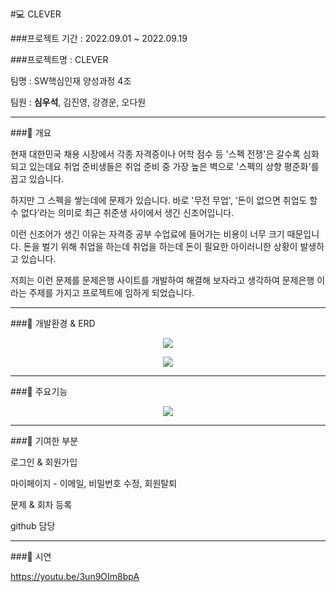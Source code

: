 #💻 CLEVER

###프로젝트 기간 : 2022.09.01 ~ 2022.09.19

###프로젝트명 : CLEVER

팀명 : SW핵심인재 양성과정 4조

팀원 : **심우석**, 김진영, 강경운, 오다원

---------------------------------------

###📌 개요

현재 대한민국 채용 시장에서 각종 자격증이나 어학 점수 등 '스펙 전쟁'은 갈수록 심화되고 있는데요 취업 준비생들은 취업 준비 중 가장 높은 벽으로 '스펙의 상향 평준화'를 꼽고 있습니다.

하지만 그 스펙을 쌓는데에 문제가 있습니다. 바로 '무전 무업', ‘돈이 없으면 취업도 할 수 없다’라는 의미로 최근 취준생 사이에서 생긴 신조어입니다.

이런 신조어가 생긴 이유는 자격증 공부 수업료에 들어가는 비용이 너무 크기 때문입니다. 돈을 벌기 위해 취업을 하는데 취업을 하는데 돈이 필요한 아이러니한 상황이 발생하고 있습니다.

저희는 이런 문제를 문제은행 사이트를 개발하여 해결해 보자라고 생각하여 문제은행 이라는 주제를 가지고 프로젝트에 임하게 되었습니다.

---------------------------------------

###📌 개발환경 & ERD

<p align="center">
  <img src="https://user-images.githubusercontent.com/110947438/192173569-f30f64a2-e16a-48d0-af5a-a15fb972941e.png">
</p>

<p align="center">
  <img src="https://user-images.githubusercontent.com/110947438/192173741-8601a987-3126-4a54-88f2-b1bafc04cb22.png">
</p>

---------------------------------------

###📌 주요기능

<p align="center">
  <img src="https://user-images.githubusercontent.com/110947438/192173758-27bc4f8b-779b-4008-8439-0e190e567c34.png">
</p>

---------------------------------------

###📌 기여한 부분

로그인 & 회원가입

마이페이지 - 이메일, 비밀번호 수정, 회원탈퇴

문제 & 회차 등록

github 담당

---------------------------------------

###📌 시연

https://youtu.be/3un9OIm8bpA
